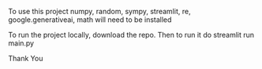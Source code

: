 To use this project numpy, random, sympy, streamlit, re, google.generativeai, math will need to be installed

To run the project locally, download the repo. Then to run it do streamlit run main.py

Thank You
